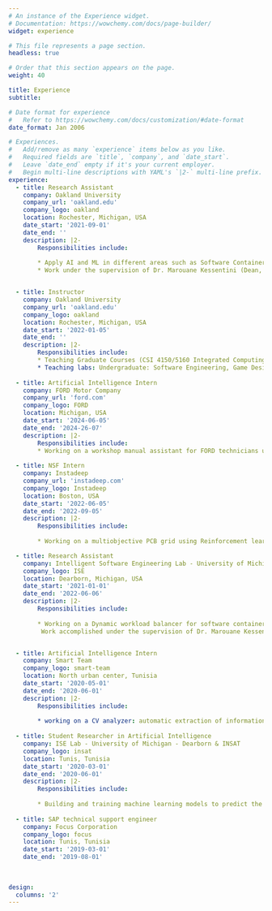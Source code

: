 ```yaml
---
# An instance of the Experience widget.
# Documentation: https://wowchemy.com/docs/page-builder/
widget: experience

# This file represents a page section.
headless: true

# Order that this section appears on the page.
weight: 40

title: Experience
subtitle:

# Date format for experience
#   Refer to https://wowchemy.com/docs/customization/#date-format
date_format: Jan 2006

# Experiences.
#   Add/remove as many `experience` items below as you like.
#   Required fields are `title`, `company`, and `date_start`.
#   Leave `date_end` empty if it's your current employer.
#   Begin multi-line descriptions with YAML's `|2-` multi-line prefix.
experience:
  - title: Research Assistant
    company: Oakland University
    company_url: 'oakland.edu'
    company_logo: oakland
    location: Rochester, Michigan, USA
    date_start: '2021-09-01'
    date_end: ''
    description: |2-
        Responsibilities include:
        
        * Apply AI and ML in different areas such as Software Containers, Web Services, Software Refactoring, and Software Quality.
        * Work under the supervision of Dr. Marouane Kessentini (Dean, College of Computing, Grand Valley State University)


  - title: Instructor
    company: Oakland University
    company_url: 'oakland.edu'
    company_logo: oakland
    location: Rochester, Michigan, USA
    date_start: '2022-01-05'
    date_end: ''
    description: |2-
        Responsibilities include:
        * Teaching Graduate Courses (CSI 4150/5160 Integrated Computing Systems)
        * Teaching labs: Undergraduate: Software Engineering, Game Design, and Human-Computer Interaction (HCI).
    
  - title: Artificial Intelligence Intern
    company: FORD Motor Company
    company_url: 'ford.com'
    company_logo: FORD
    location: Michigan, USA
    date_start: '2024-06-05'
    date_end: '2024-26-07'
    description: |2-
        Responsibilities include:
        * Working on a workshop manual assistant for FORD technicians using RAG.
    
  - title: NSF Intern
    company: Instadeep
    company_url: 'instadeep.com'
    company_logo: Instadeep
    location: Boston, USA
    date_start: '2022-06-05'
    date_end: '2022-09-05'
    description: |2-
        Responsibilities include:
        
        * Working on a multiobjective PCB grid using Reinforcement learning.

  - title: Research Assistant
    company: Intelligent Software Engineering Lab - University of Michigan - Dearborn
    company_logo: ISE
    location: Dearborn, Michigan, USA
    date_start: '2021-01-01'
    date_end: '2022-06-06'
    description: |2-
        Responsibilities include:
        
        * Working on a Dynamic workload balancer for software containers in FORD smart and connected vehicles using Multi-Objective Optimization Algorithms.
         Work accomplished under the supervision of Dr. Marouane Kessentini (kessentini@oakland.edu) in collaboration with Ford Motor Company.


  - title: Artificial Intelligence Intern
    company: Smart Team
    company_logo: smart-team
    location: North urban center, Tunisia
    date_start: '2020-05-01'
    date_end: '2020-06-01'
    description: |2-
        Responsibilities include:
        
        * working on a CV analyzer: automatic extraction of information in the resume using Entity Recognition in NLP and preselection of the appropriate resumes to a post description (using TFIDF)
        
  - title: Student Researcher in Artificial Intelligence
    company: ISE Lab - University of Michigan - Dearborn & INSAT
    company_logo: insat
    location: Tunis, Tunisia
    date_start: '2020-03-01'
    date_end: '2020-06-01'
    description: |2-
        Responsibilities include:
        
        * Building and training machine learning models to predict the effect of code refactoring on code smells and the number of bugs in software with error <5%   
        
  - title: SAP technical support engineer
    company: Focus Corporation
    company_logo: focus
    location: Tunis, Tunisia
    date_start: '2019-03-01'
    date_end: '2019-08-01'
    
        
      
design:
  columns: '2'
---
```


